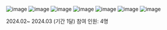 ![image](https://github.com/hsa1127/MiniProject-2024.03-/assets/155035048/c4403fce-d39e-4a88-ad50-be39182c39bf)
![image](https://github.com/hsa1127/MiniProject-2024.03-/assets/155035048/c7a62983-a1ef-4beb-b26f-7c3432caadd8)
![image](https://github.com/hsa1127/MiniProject-2024.03-/assets/155035048/b6626f56-b41b-4c08-9111-4d6ccfe76fc6)
![image](https://github.com/hsa1127/MiniProject-2024.03-/assets/155035048/7b195fda-8c94-4430-be0b-0f1912089d3f)
![image](https://github.com/hsa1127/MiniProject-2024.03-/assets/155035048/560b28d4-f8cd-4488-aa8e-19043eb53f3c)
![image](https://github.com/hsa1127/MiniProject-2024.03-/assets/155035048/76a696dd-0a0a-4b40-aa5d-bb09f47b10c1)
![image](https://github.com/hsa1127/MiniProject-2024.03-/assets/155035048/149e9659-a874-4b5a-9d0e-7828bbe55bbb)

2024.02~ 2024.03 (기간 1달)
참여 인원: 4명
